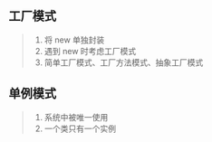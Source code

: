 ## 工厂模式

> 1. 将 new 单独封装
> 2. 遇到 new 时考虑工厂模式
> 3. 简单工厂模式、工厂方法模式、抽象工厂模式

## 单例模式

> 1. 系统中被唯一使用
> 2. 一个类只有一个实例
